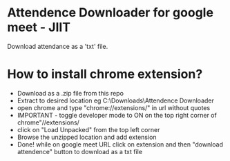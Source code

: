 # Attendence Downloader for google meet - JIIT

Download attendance as a 'txt' file.

# How to install chrome extension?

  - Download as a .zip file from this repo
  - Extract to desired location eg C:\Downloads\Attendence Downloader
  - open chrome and type "chrome://extensions/" in url without quotes
  - IMPORTANT - toggle developer mode to ON on the top right corner of chrome"//extensions/
  - click on "Load Unpacked" from the top left corner
  - Browse the unzipped location and add extension
  - Done! while on google meet URL click on extension and then "download attendence" button to download as a txt file
